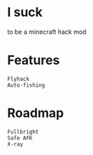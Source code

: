# I suck
to be a minecraft hack mod

# Features
```
Flyhack
Auto-fishing
```

# Roadmap
```
Fullbright
Safe AFK
X-ray
```
